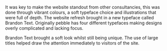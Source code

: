 It was key to make the website standout from other consultancies, this was done through vibrant colours, a soft typeface choice and illustrations that were full of depth. The website refresh brought in a new typeface called Brandon Text. Originally pebble has four different typefaces making designs overly complicated and lacking focus.

Brandon Text brought a soft look whilst still being unique. The use of large titles helped draw the attention immediately to visitors of the site.
